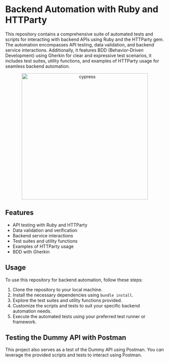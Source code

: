 # Backend Automation with Ruby and HTTParty

This repository contains a comprehensive suite of automated tests and scripts for interacting with backend APIs using Ruby and the HTTParty gem. The automation encompasses API testing, data validation, and backend service interactions. Additionally, it features BDD (Behavior-Driven Development) using Gherkin for clear and expressive test scenarios, it includes test suites, utility functions, and examples of HTTParty usage for seamless backend automation.

<p align="center">
  <img src="https://github.com/user-attachments/assets/1560ac37-3e9d-43ff-8bf3-b4dfbd51813f" alt="cypress" width="400" />
</p>


## Features

- API testing with Ruby and HTTParty
- Data validation and verification
- Backend service interactions
- Test suites and utility functions
- Examples of HTTParty usage
- BDD with Gherkin

## Usage

To use this repository for backend automation, follow these steps:

1. Clone the repository to your local machine.
2. Install the necessary dependencies using `bundle install`.
3. Explore the test suites and utility functions provided.
4. Customize the scripts and tests to suit your specific backend automation needs.
5. Execute the automated tests using your preferred test runner or framework.

## Testing the Dummy API with Postman

This project also serves as a test of the Dummy API using Postman. You can leverage the provided scripts and tests to interact using Postman.
